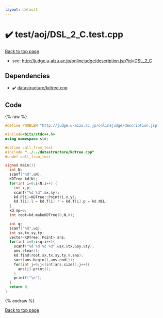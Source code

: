 ```yaml
---
layout: default
---
```


<!-- mathjax config similar to math.stackexchange -->
<script type="text/javascript" async
  src="https://cdnjs.cloudflare.com/ajax/libs/mathjax/2.7.5/MathJax.js?config=TeX-MML-AM_CHTML">
</script>
<script type="text/x-mathjax-config">
  MathJax.Hub.Config({
    TeX: { equationNumbers: { autoNumber: "AMS" }},
    tex2jax: {
      inlineMath: [ ['$','$'] ],
      processEscapes: true
    },
    "HTML-CSS": { matchFontHeight: false },
    displayAlign: "left",
    displayIndent: "2em"
  });
</script>

<script type="text/javascript" src="https://cdnjs.cloudflare.com/ajax/libs/jquery/3.4.1/jquery.min.js"></script>
<script src="https://cdn.jsdelivr.net/npm/jquery-balloon-js@1.1.2/jquery.balloon.min.js" integrity="sha256-ZEYs9VrgAeNuPvs15E39OsyOJaIkXEEt10fzxJ20+2I=" crossorigin="anonymous"></script>
<script type="text/javascript" src="../../../assets/js/copy-button.js"></script>
<link rel="stylesheet" href="../../../assets/css/copy-button.css" />


# :heavy_check_mark: test/aoj/DSL_2_C.test.cpp


<a href="../../../index.html">Back to top page</a>

* see: <a href="http://judge.u-aizu.ac.jp/onlinejudge/description.jsp?id=DSL_2_C">http://judge.u-aizu.ac.jp/onlinejudge/description.jsp?id=DSL_2_C</a>


## Dependencies
* :heavy_check_mark: <a href="../../../library/datastructure/kdtree.cpp.html">datastructure/kdtree.cpp</a>


## Code
{% raw %}
```cpp
#define PROBLEM "http://judge.u-aizu.ac.jp/onlinejudge/description.jsp?id=DSL_2_C"

#include<bits/stdc++.h>
using namespace std;

#define call_from_test
#include "../../datastructure/kdtree.cpp"
#undef call_from_test

signed main(){
  int N;
  scanf("%d",&N);
  KDTree kd(N);
  for(int i=0;i<N;i++) {
    int x,y;
    scanf("%d %d",&x,&y);
    kd.P[i]=KDTree::Point(i,x,y);
    kd.T[i].l = kd.T[i].r = kd.T[i].p = kd.NIL;
  }
  kd.np=0;
  int root=kd.makeKDTree(0,N,0);

  int q;
  scanf("%d",&q);
  int sx,tx,sy,ty;
  vector<KDTree::Point> ans;
  for(int i=0;i<q;i++){
    scanf("%d %d %d %d",&sx,&tx,&sy,&ty);
    ans.clear();
    kd.find(root,sx,tx,sy,ty,0,ans);
    sort(ans.begin(),ans.end());
    for(int j=0;j<(int)ans.size();j++){
      ans[j].print();
    }
    printf("\n");
  }
  return 0;
}

```
{% endraw %}

<a href="../../../index.html">Back to top page</a>

